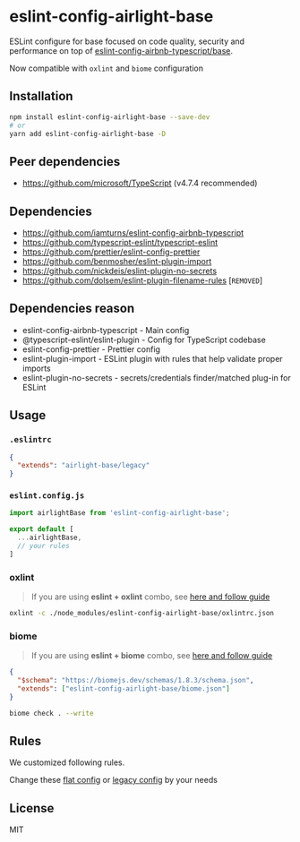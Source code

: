 # eslint-config-airlight-base

ESLint configure for base focused on code quality, security and performance on top of
[eslint-config-airbnb-typescript/base](https://github.com/iamturns/eslint-config-airbnb-typescript).

Now compatible with `oxlint` and `biome` configuration

## Installation

```bash
npm install eslint-config-airlight-base --save-dev
# or
yarn add eslint-config-airlight-base -D
```

## Peer dependencies

- <https://github.com/microsoft/TypeScript> (v4.7.4 recommended)

## Dependencies

- <https://github.com/iamturns/eslint-config-airbnb-typescript>
- <https://github.com/typescript-eslint/typescript-eslint>
- <https://github.com/prettier/eslint-config-prettier>
- <https://github.com/benmosher/eslint-plugin-import>
- <https://github.com/nickdeis/eslint-plugin-no-secrets>
- <https://github.com/dolsem/eslint-plugin-filename-rules> \[`REMOVED`\]

## Dependencies reason

- eslint-config-airbnb-typescript - Main config
- @typescript-eslint/eslint-plugin - Config for TypeScript codebase
- eslint-config-prettier - Prettier config
- eslint-plugin-import - ESLint plugin with rules that help validate proper imports
- eslint-plugin-no-secrets - secrets/credentials finder/matched plug-in for ESLint

## Usage

### `.eslintrc`

```json
{
  "extends": "airlight-base/legacy"
}
```

### `eslint.config.js`

```js
import airlightBase from 'eslint-config-airlight-base';

export default [
  ...airlightBase,
  // your rules
]
```

### oxlint

> If you are using **eslint + oxlint** combo, see [here and follow guide](https://github.com/oxc-project/eslint-plugin-oxlint)

```bash
oxlint -c ./node_modules/eslint-config-airlight-base/oxlintrc.json
```

### biome

> If you are using **eslint + biome** combo, see [here and follow guide](https://github.com/SrBrahma/eslint-config-biome)

```json title="biome.json"
{
  "$schema": "https://biomejs.dev/schemas/1.8.3/schema.json",
  "extends": ["eslint-config-airlight-base/biome.json"]
}
```

```bash
biome check . --write
```

## Rules

We customized following rules.

Change these [flat config](./flat.cjs) or [legacy config](./legacy.cjs) by your needs

## License

MIT
